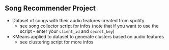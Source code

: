 ## Song Recommender Project

- Dataset of songs with their audio features created from spotify
  - see song collector script for infos (note that if you want to use the script - enter your `client_id` and `secret_key`)
- KMeans applied to dataset to generate clusters based on audio features
  - see clustering script for more infos
